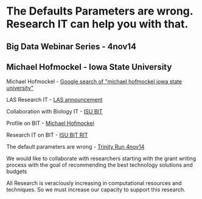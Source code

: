 The Defaults Parameters are wrong. Research IT can help you with that.
======================================================================

Big Data Webinar Series - 4nov14
--------------------------------

Michael Hofmockel - Iowa State University
-----------------------------------------

Michael Hofmockel - [Google search of "michael hofmockel iowa state university"](https://www.google.com/search?q=michael+hofmockel+iowa+state+university)

LAS Research IT - [LAS announcement](http://www.las.iastate.edu/new-las-it-program-providing-custom-faculty-research-computing-support/)

Collaboration with Biology IT - [ISU BIT](http://www.biology-it.iastate.edu/people)

Profile on BIT - [Michael Hofmockel](http://www.biology-it.iastate.edu/people/michael-hofmockel)

Research IT on BIT - [ISU BIT RIT](http://www.biology-it.iastate.edu/research-it)

The default parameters are wrong - [Trinity Run 4nov14](https://github.com/ResearchIT/presentations/blob/master/biocrunch_pipeline_trace.pdf)

We would like to collaborate with researchers starting with the grant writing process with the goal of recommending the best technology solutions and budgets

All Research is veraciously increasing in computational resources and techniques. So we must increase our capacity to support this research.
